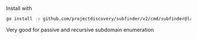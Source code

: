 Install with
```bash
go install -v github.com/projectdiscovery/subfinder/v2/cmd/subfinder@latest
```

Very good for passive and recursive subdomain enumeration